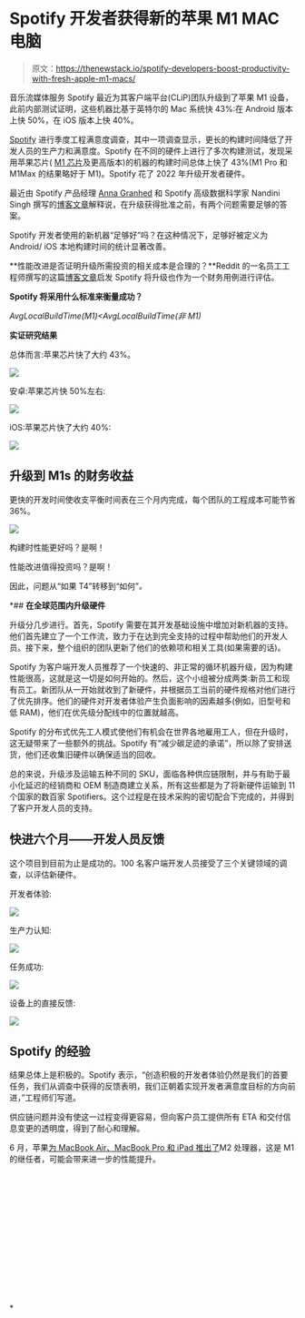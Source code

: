 # Spotify 开发者获得新的苹果 M1 MAC 电脑

> 原文：<https://thenewstack.io/spotify-developers-boost-productivity-with-fresh-apple-m1-macs/>

音乐流媒体服务 Spotify 最近为其客户端平台(CLiP)团队升级到了苹果 M1 设备，此前内部测试证明，这些机器比基于英特尔的 Mac 系统快 43%:在 Android 版本上快 50%，在 iOS 版本上快 40%。

[Spotify](https://open.spotify.com/) 进行季度工程满意度调查，其中一项调查显示，更长的构建时间降低了开发人员的生产力和满意度。Spotify 在不同的硬件上进行了多次构建测试，发现采用苹果芯片( [M1 芯片](https://thenewstack.io/apple-disposing-traces-of-intel-in-mac-with-new-chip-os/)及更高版本)的机器的构建时间总体上快了 43%(M1 Pro 和 M1Max 的结果略好于 M1)。Spotify 花了 2022 年升级开发者硬件。

最近由 Spotify 产品经理 [Anna Granhed](https://www.linkedin.com/in/annagranhed/) 和 Spotify 高级数据科学家 Nandini Singh 撰写的[博客文章](https://engineering.atspotify.com/2022/10/how-we-improved-the-development-experience-for-our-client-developers/)解释说，在升级获得批准之前，有两个问题需要足够的答案。

Spotify 开发者使用的新机器“足够好”吗？在这种情况下，足够好被定义为 Android/ iOS 本地构建时间的统计显著改善。

**性能改进是否证明升级所需投资的相关成本是合理的？**Reddit 的一名员工工程师撰写的这篇[博客文章](https://www.reddit.com/r/RedditEng/comments/qzoxp0/mobile_developer_productivity_at_reddit/)启发 Spotify 将升级也作为一个财务用例进行评估。

**Spotify 将采用什么标准来衡量成功？**

*AvgLocalBuildTime(M1)<AvgLocalBuildTime(非 M1)*

**实证研究结果**

总体而言:苹果芯片快了大约 43%。

![](img/149a1ec362140565d3279fa56bf840a4.png)

安卓:苹果芯片快 50%左右:

![](img/bd3d11523fc6301e7c5dc71c9739bb94.png)

iOS:苹果芯片快了大约 40%:

![](img/442ddcdf95389507b4e665d6e1df7bdf.png)

## **升级到 M1s 的财务收益**

更快的开发时间使收支平衡时间表在三个月内完成，每个团队的工程成本可能节省 36%。

![](img/f02f5ddfa646cfc7a183ddb1e5661e79.png)

构建时性能更好吗？是啊！

性能改进值得投资吗？是啊！

因此，问题从“如果 T4”转移到“如何”*。*

 *## **在全球范围内升级硬件**

升级分几步进行。首先，Spotify 需要在其开发基础设施中增加对新机器的支持。他们首先建立了一个工作流，致力于在达到完全支持的过程中帮助他们的开发人员。接下来，整个组织的团队更新了他们的依赖项和相关工具(如果需要的话)。

Spotify 为客户端开发人员推荐了一个快速的、非正常的循环机器升级，因为构建性能很高，这就是这一切是如何开始的。然后，这个小组被分成两类:新员工和现有员工。新团队从一开始就收到了新硬件，并根据员工当前的硬件规格对他们进行了优先排序。他们的硬件对开发者体验产生负面影响的因素越多(例如，旧型号和低 RAM)，他们在优先级分配线中的位置就越高。

Spotify 的分布式优先工人模式使他们有机会在世界各地雇用工人，但在升级时，这无疑带来了一些额外的挑战。Spotify 有“减少碳足迹的承诺”，所以除了安排送货，他们还收集旧硬件以确保适当的回收。

总的来说，升级涉及运输五种不同的 SKU，面临各种供应链限制，并与有助于最小化延迟的经销商和 OEM 制造商建立关系，所有这些都是为了将新硬件运输到 11 个国家的数百家 Spotifiers。这个过程是在技术采购的密切配合下完成的，并得到了客户开发人员的支持。

## **快进六个月——开发人员反馈**

这个项目到目前为止是成功的。100 名客户端开发人员接受了三个关键领域的调查，以评估新硬件。

开发者体验:

![](img/c7a54767522e7e2031021d75164795f7.png)

生产力认知:

![](img/a68b4476f47d1d713283d5c1c759fb06.png)

任务成功:

![](img/25b14c8b6a9ec8c393172b6600bc0452.png)

设备上的直接反馈:

![](img/70e73878418801893a27d37a4454cdda.png)

## Spotify 的经验

结果总体上是积极的。Spotify 表示，“创造积极的开发者体验仍然是我们的首要任务，我们从调查中获得的反馈表明，我们正朝着实现开发者满意度目标的方向前进，”工程师们写道。

供应链问题并没有使这一过程变得更容易，但向客户员工提供所有 ETA 和交付信息变更的透明度，得到了耐心和理解。

6 月，苹果[为 MacBook Air、MacBook Pro 和 iPad 推出了](https://www.apple.com/newsroom/2022/06/apple-unveils-m2-with-breakthrough-performance-and-capabilities/)M2 处理器，这是 M1 的继任者，可能会带来进一步的性能提升。

<svg xmlns:xlink="http://www.w3.org/1999/xlink" viewBox="0 0 68 31" version="1.1"><title>Group</title> <desc>Created with Sketch.</desc></svg>*